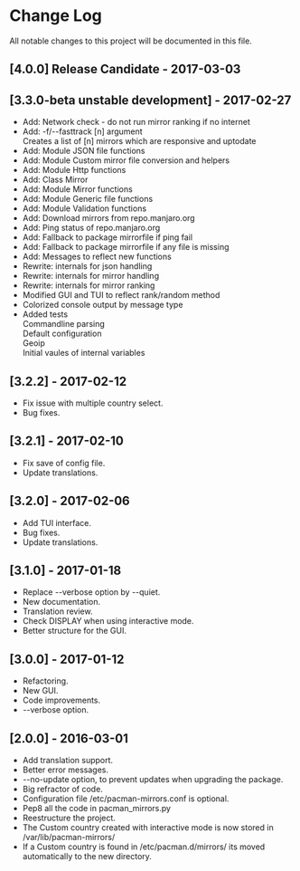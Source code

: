 # Change Log
All notable changes to this project will be documented in this file.

## [4.0.0] Release Candidate - 2017-03-03

## [3.3.0-beta unstable development] - 2017-02-27
- Add: Network check - do not run mirror ranking if no internet
- Add: -f/--fasttrack [n] argument  
  Creates a list of [n] mirrors which are responsive and uptodate
- Add: Module JSON file functions
- Add: Module Custom mirror file conversion and helpers
- Add: Module Http functions
- Add: Class Mirror
- Add: Module Mirror functions
- Add: Module Generic file functions
- Add: Module Validation functions
- Add: Download mirrors from repo.manjaro.org
- Add: Ping status of repo.manjaro.org
- Add: Fallback to package mirrorfile if ping fail
- Add: Fallback to package mirrorfile if any file is missing
- Add: Messages to reflect new functions
- Rewrite: internals for json handling
- Rewrite: internals for mirror handling
- Rewrite: internals for mirror ranking
- Modified GUI and TUI to reflect rank/random method
- Colorized console output by message type
- Added tests  
  Commandline parsing  
  Default configuration  
  Geoip  
  Initial vaules of internal variables  

## [3.2.2] - 2017-02-12
- Fix issue with multiple country select.
- Bug fixes.

## [3.2.1] - 2017-02-10
- Fix save of config file.
- Update translations.

## [3.2.0] - 2017-02-06
- Add TUI interface.
- Bug fixes.
- Update translations.

## [3.1.0] - 2017-01-18
- Replace --verbose option by --quiet.
- New documentation.
- Translation review.
- Check DISPLAY when using interactive mode.
- Better structure for the GUI.

## [3.0.0] - 2017-01-12
- Refactoring.
- New GUI.
- Code improvements.
- --verbose option.

## [2.0.0] - 2016-03-01
- Add translation support.
- Better error messages.
- --no-update option, to prevent updates when upgrading the package.
- Big refractor of code.
- Configuration file /etc/pacman-mirrors.conf is optional.
- Pep8 all the code in pacman_mirrors.py
- Reestructure the project.
- The Custom country created with interactive mode is now stored in /var/lib/pacman-mirrors/
- If a Custom country is found in /etc/pacman.d/mirrors/ its moved automatically to the new directory.
